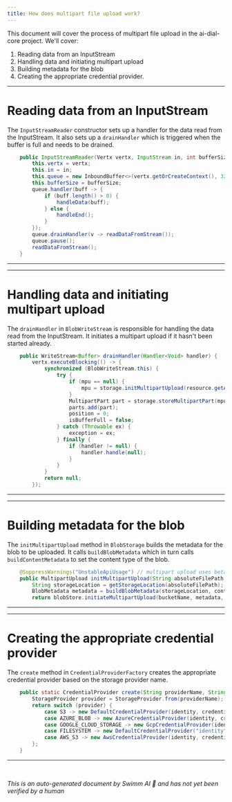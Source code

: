 ```yaml
---
title: How does multipart file upload work?
---
```

This document will cover the process of multipart file upload in the ai-dial-core project. We'll cover:

1. Reading data from an InputStream
2. Handling data and initiating multipart upload
3. Building metadata for the blob
4. Creating the appropriate credential provider.

<SwmSnippet path="/src/main/java/com/epam/aidial/core/storage/InputStreamReader.java" line="40">

---

# Reading data from an InputStream

The `InputStreamReader` constructor sets up a handler for the data read from the InputStream. It also sets up a `drainHandler` which is triggered when the buffer is full and needs to be drained.

```java
    public InputStreamReader(Vertx vertx, InputStream in, int bufferSize) {
        this.vertx = vertx;
        this.in = in;
        this.queue = new InboundBuffer<>(vertx.getOrCreateContext(), 32);
        this.bufferSize = bufferSize;
        queue.handler(buff -> {
            if (buff.length() > 0) {
                handleData(buff);
            } else {
                handleEnd();
            }
        });
        queue.drainHandler(v -> readDataFromStream());
        queue.pause();
        readDataFromStream();
    }
```

---

</SwmSnippet>

<SwmSnippet path="/src/main/java/com/epam/aidial/core/storage/BlobWriteStream.java" line="144">

---

# Handling data and initiating multipart upload

The `drainHandler` in `BlobWriteStream` is responsible for handling the data read from the InputStream. It initiates a multipart upload if it hasn't been started already.

```java
    public WriteStream<Buffer> drainHandler(Handler<Void> handler) {
        vertx.executeBlocking(() -> {
            synchronized (BlobWriteStream.this) {
                try {
                    if (mpu == null) {
                        mpu = storage.initMultipartUpload(resource.getAbsoluteFilePath(), contentType);
                    }
                    MultipartPart part = storage.storeMultipartPart(mpu, ++chunkNumber, chunkBuffer.slice(0, position));
                    parts.add(part);
                    position = 0;
                    isBufferFull = false;
                } catch (Throwable ex) {
                    exception = ex;
                } finally {
                    if (handler != null) {
                        handler.handle(null);
                    }
                }
            }
            return null;
        });
```

---

</SwmSnippet>

<SwmSnippet path="/src/main/java/com/epam/aidial/core/storage/BlobStorage.java" line="84">

---

# Building metadata for the blob

The `initMultipartUpload` method in `BlobStorage` builds the metadata for the blob to be uploaded. It calls `buildBlobMetadata` which in turn calls `buildContentMetadata` to set the content type of the blob.

```java
    @SuppressWarnings("UnstableApiUsage") // multipart upload uses beta API
    public MultipartUpload initMultipartUpload(String absoluteFilePath, String contentType) {
        String storageLocation = getStorageLocation(absoluteFilePath);
        BlobMetadata metadata = buildBlobMetadata(storageLocation, contentType, bucketName);
        return blobStore.initiateMultipartUpload(bucketName, metadata, PutOptions.NONE);
```

---

</SwmSnippet>

<SwmSnippet path="/src/main/java/com/epam/aidial/core/storage/credential/CredentialProviderFactory.java" line="8">

---

# Creating the appropriate credential provider

The `create` method in `CredentialProviderFactory` creates the appropriate credential provider based on the storage provider name.

```java
    public static CredentialProvider create(String providerName, String identity, String credential) {
        StorageProvider provider = StorageProvider.from(providerName);
        return switch (provider) {
            case S3 -> new DefaultCredentialProvider(identity, credential);
            case AZURE_BLOB -> new AzureCredentialProvider(identity, credential);
            case GOOGLE_CLOUD_STORAGE -> new GcpCredentialProvider(identity, credential);
            case FILESYSTEM -> new DefaultCredentialProvider("identity", "credential");
            case AWS_S3 -> new AwsCredentialProvider(identity, credential);
        };
    }
```

---

</SwmSnippet>

&nbsp;

*This is an auto-generated document by Swimm AI 🌊 and has not yet been verified by a human*


